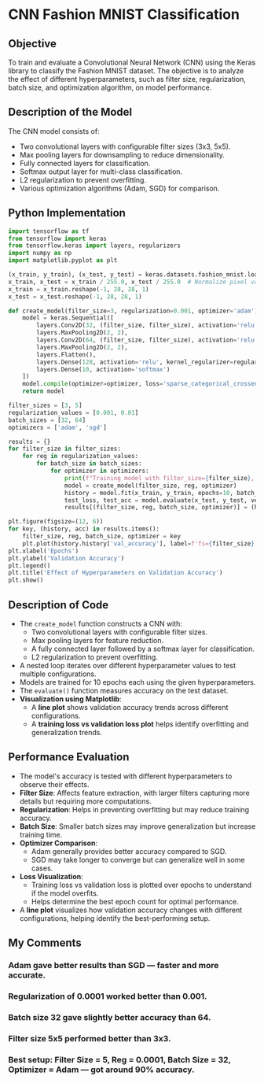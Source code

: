 # CNN Fashion MNIST Classification

## Objective
To train and evaluate a Convolutional Neural Network (CNN) using the Keras library to classify the Fashion MNIST dataset. The objective is to analyze the effect of different hyperparameters, such as filter size, regularization, batch size, and optimization algorithm, on model performance.

## Description of the Model
The CNN model consists of:
- Two convolutional layers with configurable filter sizes (3x3, 5x5).
- Max pooling layers for downsampling to reduce dimensionality.
- Fully connected layers for classification.
- Softmax output layer for multi-class classification.
- L2 regularization to prevent overfitting.
- Various optimization algorithms (Adam, SGD) for comparison.

## Python Implementation
```python
import tensorflow as tf
from tensorflow import keras
from tensorflow.keras import layers, regularizers
import numpy as np
import matplotlib.pyplot as plt

(x_train, y_train), (x_test, y_test) = keras.datasets.fashion_mnist.load_data()
x_train, x_test = x_train / 255.0, x_test / 255.0  # Normalize pixel values
x_train = x_train.reshape(-1, 28, 28, 1)
x_test = x_test.reshape(-1, 28, 28, 1)

def create_model(filter_size=3, regularization=0.001, optimizer='adam'):
    model = keras.Sequential([
        layers.Conv2D(32, (filter_size, filter_size), activation='relu', kernel_regularizer=regularizers.l2(regularization), input_shape=(28, 28, 1)),
        layers.MaxPooling2D(2, 2),
        layers.Conv2D(64, (filter_size, filter_size), activation='relu'),
        layers.MaxPooling2D(2, 2),
        layers.Flatten(),
        layers.Dense(128, activation='relu', kernel_regularizer=regularizers.l2(regularization)),
        layers.Dense(10, activation='softmax')
    ])
    model.compile(optimizer=optimizer, loss='sparse_categorical_crossentropy', metrics=['accuracy'])
    return model

filter_sizes = [3, 5]
regularization_values = [0.001, 0.01]
batch_sizes = [32, 64]
optimizers = ['adam', 'sgd']

results = {}
for filter_size in filter_sizes:
    for reg in regularization_values:
        for batch_size in batch_sizes:
            for optimizer in optimizers:
                print(f"Training model with filter_size={filter_size}, reg={reg}, batch_size={batch_size}, optimizer={optimizer}")
                model = create_model(filter_size, reg, optimizer)
                history = model.fit(x_train, y_train, epochs=10, batch_size=batch_size, validation_data=(x_test, y_test), verbose=0)
                test_loss, test_acc = model.evaluate(x_test, y_test, verbose=0)
                results[(filter_size, reg, batch_size, optimizer)] = (history, test_acc)

plt.figure(figsize=(12, 6))
for key, (history, acc) in results.items():
    filter_size, reg, batch_size, optimizer = key
    plt.plot(history.history['val_accuracy'], label=f'fs={filter_size}, reg={reg}, bs={batch_size}, opt={optimizer} ({acc:.2f})')
plt.xlabel('Epochs')
plt.ylabel('Validation Accuracy')
plt.legend()
plt.title('Effect of Hyperparameters on Validation Accuracy')
plt.show()
```

## Description of Code
- The `create_model` function constructs a CNN with:
  - Two convolutional layers with configurable filter sizes.
  - Max pooling layers for feature reduction.
  - A fully connected layer followed by a softmax layer for classification.
  - L2 regularization to prevent overfitting.
- A nested loop iterates over different hyperparameter values to test multiple configurations.
- Models are trained for 10 epochs each using the given hyperparameters.
- The `evaluate()` function measures accuracy on the test dataset.
- **Visualization using Matplotlib**:
  - A **line plot** shows validation accuracy trends across different configurations.
  - A **training loss vs validation loss plot** helps identify overfitting and generalization trends.

## Performance Evaluation
- The model's accuracy is tested with different hyperparameters to observe their effects.
- **Filter Size**: Affects feature extraction, with larger filters capturing more details but requiring more computations.
- **Regularization**: Helps in preventing overfitting but may reduce training accuracy.
- **Batch Size**: Smaller batch sizes may improve generalization but increase training time.
- **Optimizer Comparison**:
  - Adam generally provides better accuracy compared to SGD.
  - SGD may take longer to converge but can generalize well in some cases.
- **Loss Visualization**:
  - Training loss vs validation loss is plotted over epochs to understand if the model overfits.
  - Helps determine the best epoch count for optimal performance.
- A **line plot** visualizes how validation accuracy changes with different configurations, helping identify the best-performing setup.

## My Comments

### Adam gave better results than SGD — faster and more accurate.

### Regularization of 0.0001 worked better than 0.001.

### Batch size 32 gave slightly better accuracy than 64.

### Filter size 5x5 performed better than 3x3.

### Best setup: Filter Size = 5, Reg = 0.0001, Batch Size = 32, Optimizer = Adam — got around 90% accuracy.

